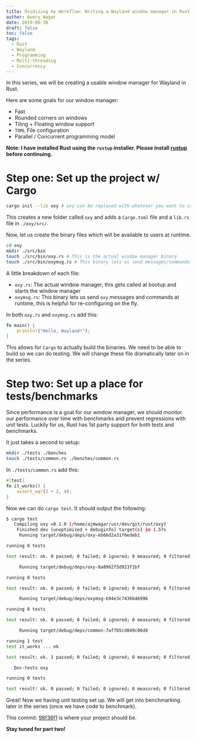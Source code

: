 ```yaml
---
title: Oxidizing my Workflow: Writing a Wayland window manager in Rust - Part 1: Setting Up
author: Avery Wagar
date: 2019-06-30
draft: false
toc: false
tags:
  - Rust
  - Wayland
  - Programming
  - Multi-threading
  - Concurrency
---
```


In this series, we will be creating a usable window manager for Wayland in Rust.

Here are some goals for our window manager:
- Fast
- Rounded corners on windows
- Tiling + Floating window support
- `TOML` File configuration
- Parallel / Concurrent programming model

**Note: I have installed Rust using the `rustup` installer. Please install [rustup](https://rustup.rs) before continuing.**

# Step one: Set up the project w/ Cargo

```bash
cargo init --lib oxy # oxy can be replaced with whatever you want to call your window manager
```

This creates a new folder called `oxy` and adds a `Cargo.toml` file and a `lib.rs` file in `./oxy/src/`.

Now, let us create the binary files which will be available to users at runtime.

```bash
cd oxy
mkdir ./src/bin
touch ./src/bin/oxy.rs # This is the actual window manager binary
touch ./src/bin/oxymsg.rs # This binary lets us send messages/commands to oxy at runtime
```

A little breakdown of each file:
- `oxy.rs`: The actual window manager, this gets called at bootup and starts the window manager
- `oxymsg.rs`: This binary lets us send `oxy` messages and commands at runtime, this is helpful for re-configuring on the fly.

In both `oxy.rs` and `oxymsg.rs` add this:

```rust
fn main() {
    println!("Hello, Wayland!");
}
```

This allows for `Cargo` to actually build the binaries. We need to be able to build so we can do testing. We will change these file dramatically later on in the series. 

# Step two: Set up a place for tests/benchmarks

Since performance is a goal for our window manager, we should monitor our performance over time with benchmarks and prevent regressions with unit tests. Luckily for us, Rust has 1st party support for both tests and benchmarks.

It just takes a second to setup:

```bash
mkdir ./tests ./benches
touch ./tests/common.rs ./benches/common.rs
```

In `./tests/common.rs` add this:

```rust
#[test]
fn it_works() {
    assert_eq!(2 + 2, 4);
}
```

Now we can do `cargo test`. It should output the following:

```bash
$ cargo test
   Compiling oxy v0.1.0 (/home/ajmwagar/usr/dev/git/rust/oxy)
    Finished dev [unoptimized + debuginfo] target(s) in 1.57s
     Running target/debug/deps/oxy-eb66d2a31f6edeb1

running 0 tests

test result: ok. 0 passed; 0 failed; 0 ignored; 0 measured; 0 filtered out

     Running target/debug/deps/oxy-8a8962f5d923f1bf

running 0 tests

test result: ok. 0 passed; 0 failed; 0 ignored; 0 measured; 0 filtered out

     Running target/debug/deps/oxymsg-b94e3c7436b46996

running 0 tests

test result: ok. 0 passed; 0 failed; 0 ignored; 0 measured; 0 filtered out

     Running target/debug/deps/common-7af7b5cd849c06d8

running 1 test
test it_works ... ok

test result: ok. 1 passed; 0 failed; 0 ignored; 0 measured; 0 filtered out

   Doc-tests oxy

running 0 tests

test result: ok. 0 passed; 0 failed; 0 ignored; 0 measured; 0 filtered out

```

Great! Now we having unit testing set up. We will get into benchmarking later in the series (once we have code to benchmark).

This commit: [98f36f1](https://github.com/ajmwagar/oxy/commit/98f36f100bd2ed5dc61bc51782cdc72a99638d20) is where your project should be.

**Stay tuned for part two!**
